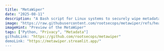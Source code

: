 ```yaml
---
title: "MetaWiper"
date: "2025-08-11"
description: "A Bash script for Linux systems to securely wipe metadata from various file types, enhancing user privacy and data security."
image: "https://raw.githubusercontent.com/rootsecops/metawiper/refs/heads/main/assests/metawiper.streamlit.app.jpeg"
imageHint: "Preview of the MetaWiper"
tags: ["Python, "Privacy", "Metadata"]
githubLink: "https://github.com/rootsecops/metawiper"
demoLink: "https://metawiper.streamlit.app/"
---
```

 